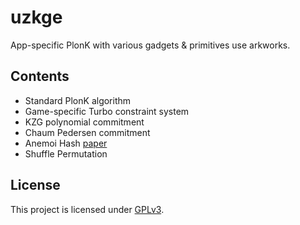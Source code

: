<!-- [![crate](https://img.shields.io/badge/crates.io-v0.1.0-green.svg)](https://crates.io/crates/uzkge) [![doc](https://img.shields.io/badge/docs.rs-v0.1.0-blue.svg)](https://docs.rs/uzkge) -->

# uzkge
App-specific PlonK with various gadgets & primitives use arkworks.

## Contents
- Standard PlonK algorithm
- Game-specific Turbo constraint system
- KZG polynomial commitment
- Chaum Pedersen commitment
- Anemoi Hash [paper](https://eprint.iacr.org/2022/840)
- Shuffle Permutation

## License

This project is licensed under [GPLv3](https://www.gnu.org/licenses/gpl-3.0.en.html).
